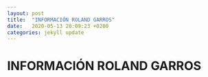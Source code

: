 ```yaml
---
layout: post
title:  "INFORMACIÓN ROLAND GARROS"
date:   2020-05-13 20:09:23 +0200
categories: jekyll update
---
```


# INFORMACIÓN ROLAND GARROS
